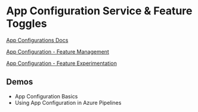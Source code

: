 # App Configuration Service & Feature Toggles

[App Configurations Docs](https://docs.microsoft.com/en-us/azure/azure-app-configuration/)

[App Configuration - Feature Management](https://learn.microsoft.com/en-us/azure/azure-app-configuration/concept-feature-management)

[App Configuration - Feature Experimentation](https://learn.microsoft.com/en-us/azure/azure-app-configuration/concept-experimentation)

## Demos

- App Configuration Basics
- Using App Configuration in Azure Pipelines